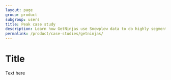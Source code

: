 ```yaml
---
layout: page
group: product
subgroup: users
title: Peak case study
description: Learn how GetNinjas use Snowplow data to do highly segmented A/B tests, conversion funnels and form tracking
permalink: /product/case-studies/getninjas/
---
```


# Title 

Text here